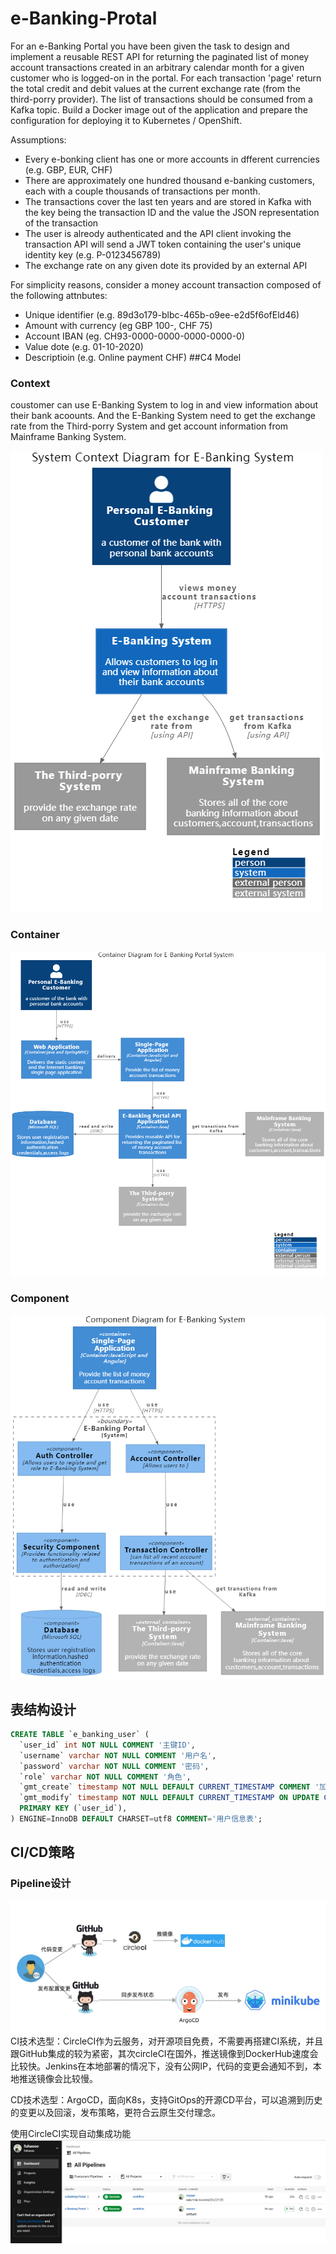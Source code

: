 # e-Banking-Protal
For an e-Banking Portal you have been given the task to design and implement a reusable REST API for returning the paginated list of money account transactions created in an arbitrary calendar month for a given customer who is logged-on in the portal. For each transaction 'page' return the total credit and debit values at the current exchange rate (from the third-porry provider). The list of transactions should be consumed from a Kafka topic. Build a Docker image out of the application and prepare the configuration for deploying it to Kubernetes / OpenShift.

Assumptions:

- Every e-bonking client has one or more accounts in dfferent currencies (e.g. GBP, EUR, CHF)
- There are approximately one hundred thousand e-banking customers, each with a couple thousands of transactions per month.
- The transactions cover the last ten years and are stored in Kafka with the key being the transaction ID and the value the JSON representation of the transaction
- The user is alreody authenticated and the API client invoking the transaction API will send a JWT token containing the user's unique identity key (e.g. P-0123456789)
- The exchange rate on any given dote its provided by an external API

For simplicity reasons, consider a money account transaction composed of the following attnbutes:
- Unique identifier (e.g. 89d3o179-blbc-465b-o9ee-e2d5f6ofEld46)
- Amount with currency (eg GBP 100-, CHF 75)
- Account IBAN (eg. CH93-0000-0000-0000-0000-0)
- Value dote (e.g. 01-10-2020)
- Descriptioin (e.g. Online payment CHF)
##C4 Model
### Context
coustomer can use E-Banking System to log in and view information about their bank acoounts.
And the E-Banking System need to get the exchange rate from the Third-porry System and get account information from Mainframe Banking System.

![img.png](image/context.png)
### Container
![img.png](image/container.png)
### Component
![img.png](image/component.png)

## 表结构设计
```SQL
CREATE TABLE `e_banking_user` (
  `user_id` int NOT NULL COMMENT '主键ID',
  `username` varchar NOT NULL COMMENT '用户名',
  `password` varchar NOT NULL COMMENT '密码',
  `role` varchar NOT NULL COMMENT '角色',
  `gmt_create` timestamp NOT NULL DEFAULT CURRENT_TIMESTAMP COMMENT '加入时间',
  `gmt_modify` timestamp NOT NULL DEFAULT CURRENT_TIMESTAMP ON UPDATE CURRENT_TIMESTAMP COMMENT '更新时间',
  PRIMARY KEY (`user_id`),
) ENGINE=InnoDB DEFAULT CHARSET=utf8 COMMENT='用户信息表';
```



## CI/CD策略
### Pipeline设计
![](image/Pipeline.png)
CI技术选型：CircleCI作为云服务，对开源项目免费，不需要再搭建CI系统，并且跟GitHub集成的较为紧密，其次circleCI在国外，推送镜像到DockerHub速度会比较快。Jenkins在本地部署的情况下，没有公网IP，代码的变更会通知不到，本地推送镜像会比较慢。

CD技术选型：ArgoCD，面向K8s，支持GitOps的开源CD平台，可以追溯到历史的变更以及回滚，发布策略，更符合云原生交付理念。

使用CircleCI实现自动集成功能
![img.png](image/CircleCI.png)